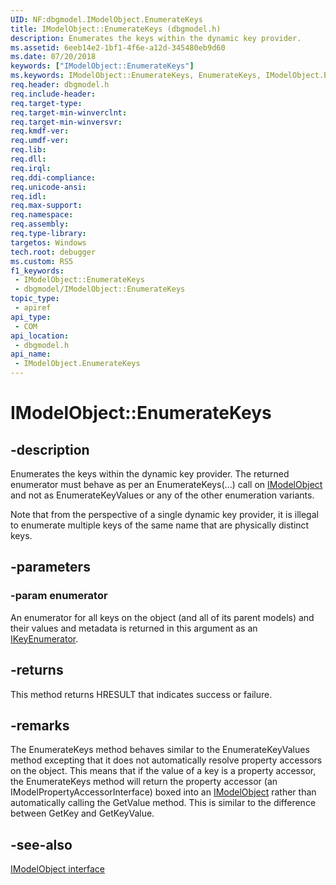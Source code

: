 ```yaml
---
UID: NF:dbgmodel.IModelObject.EnumerateKeys
title: IModelObject::EnumerateKeys (dbgmodel.h)
description: Enumerates the keys within the dynamic key provider.
ms.assetid: 6eeb14e2-1bf1-4f6e-a12d-345480eb9d60
ms.date: 07/20/2018
keywords: ["IModelObject::EnumerateKeys"]
ms.keywords: IModelObject::EnumerateKeys, EnumerateKeys, IModelObject.EnumerateKeys, IModelObject::EnumerateKeys, IModelObject.EnumerateKeys
req.header: dbgmodel.h
req.include-header: 
req.target-type: 
req.target-min-winverclnt: 
req.target-min-winversvr: 
req.kmdf-ver: 
req.umdf-ver: 
req.lib: 
req.dll: 
req.irql: 
req.ddi-compliance: 
req.unicode-ansi: 
req.idl: 
req.max-support: 
req.namespace: 
req.assembly: 
req.type-library: 
targetos: Windows
tech.root: debugger
ms.custom: RS5
f1_keywords:
 - IModelObject::EnumerateKeys
 - dbgmodel/IModelObject::EnumerateKeys
topic_type:
 - apiref
api_type:
 - COM
api_location:
 - dbgmodel.h
api_name:
 - IModelObject.EnumerateKeys
---
```


# IModelObject::EnumerateKeys


## -description

Enumerates the keys within the dynamic key provider.  The returned enumerator must behave as per an EnumerateKeys(...) call on [IModelObject](nn-dbgmodel-imodelobject.md) and not as EnumerateKeyValues or any of the other enumeration variants.

Note that from the perspective of a single dynamic key provider, it is illegal to enumerate multiple keys of the same name that are physically distinct keys.

## -parameters

### -param enumerator

An enumerator for all keys on the object (and all of its parent models) and their values and metadata is returned in this argument as an [IKeyEnumerator](nn-dbgmodel-ikeyenumerator.md).

## -returns

This method returns HRESULT that indicates success or failure.

## -remarks

The EnumerateKeys method behaves similar to the EnumerateKeyValues method excepting that it does not automatically resolve property accessors on the object. This means that if the value of a key is a property accessor, the EnumerateKeys method will return the property accessor (an IModelPropertyAccessorInterface) boxed into an [IModelObject](nn-dbgmodel-imodelobject.md) rather than automatically calling the GetValue method. This is similar to the difference between GetKey and GetKeyValue.

## -see-also

[IModelObject interface](nn-dbgmodel-imodelobject.md)

